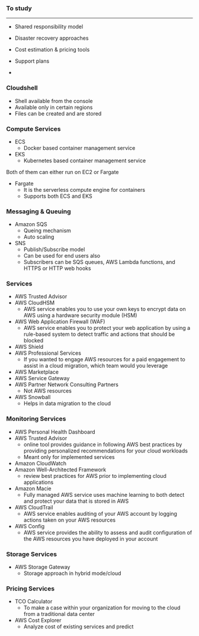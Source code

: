 ### To study
---
- Shared responsibility model
- Disaster recovery approaches
- Cost estimation & pricing tools

- Support plans
-

### Cloudshell
- Shell available from the console
- Available only in certain regions
- Files can be created and are stored


### Compute Services
- ECS 
  - Docker based container management service   
- EKS
  - Kubernetes based container management service 

Both of them can either run on EC2 or Fargate

- Fargate
  - It is the serverless compute engine for containers
  - Supports both ECS and EKS

### Messaging & Queuing
- Amazon SQS
  - Queing mechanism
  - Auto scaling  
- SNS
  - Publish/Subscribe model
  - Can be used for end users also
  - Subscribers can be SQS queues, AWS Lambda functions, and HTTPS or HTTP web hooks

  
### Services
- AWS Trusted Advisor
- AWS CloudHSM
  - AWS service enables you to use your own keys to encrypt data on AWS using a hardware security module (HSM)
- AWS Web Application Firewall (WAF)
  - AWS service enables you to protect your web application by using a rule-based system to detect traffic and actions that should be blocked
- AWS Shield
- AWS Professional Services
  - If you wanted to engage AWS resources for a paid engagement to assist in a cloud migration, which team would you leverage  
- AWS Marketplace
- AWS Service Gateway
- AWS Partner Network Consulting Partners
    - Not AWS resources  
- AWS Snowball
    - Helps in data migration to the cloud



### Monitoring Services
- AWS Personal Health Dashboard
- AWS Trusted Advisor
    - online tool provides guidance in following AWS best practices by providing personalized recommendations for your cloud workloads
    - Meant only for implemented services
- Amazon CloudWatch
- Amazon Well-Architected Framework
    -  review best practices for AWS prior to implementing cloud applications
- Amazon Macie
    - Fully managed AWS service uses machine learning to both detect and protect your data that is stored in AWS
- AWS CloudTrail
    - AWS service enables auditing of your AWS account by logging actions taken on your AWS resources
- AWS Config
    -   AWS service provides the ability to assess and audit configuration of the AWS resources you have deployed in your account

### Storage Services
- AWS Storage Gateway
  - Storage approach in hybrid mode/cloud

### Pricing Services
- TCO Calculator
  - To make a case within your organization for moving to the cloud from a traditional data center
- AWS Cost Explorer
  - Analyze cost of existing services and predict  
